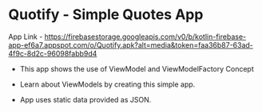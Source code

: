 # Quotify - Simple Quotes App

App Link - https://firebasestorage.googleapis.com/v0/b/kotlin-firebase-app-ef6a7.appspot.com/o/Quotify.apk?alt=media&token=faa36b87-63ad-4f9c-8d2c-96098fabb9d4

 - This app shows the use of ViewModel and ViewModelFactory Concept

 - Learn about ViewModels by creating this simple app.

 - App uses static data provided as JSON.
